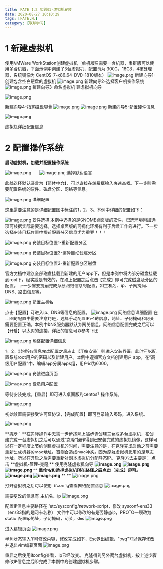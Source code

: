 ```yaml
---
title: FATE 1.2 实践01-虚拟机安装
date: 2020-08-27 10:10:29
tags: [FATE,FL]
category: [联邦学习]
---
```


# 1  新建虚拟机

使用VMWare WorkStation创建虚拟机（单机版只需要一台机器，集群版可以使用多台机器，下面示例中创建了3台虚拟机，配置均为 300G，16GB，4核处理器，系统镜像为 CentOS-7-x86_64-DVD-1810版本）
![image.png](https://cdn.nlark.com/yuque/0/2020/png/343708/1578211619356-f76a066f-77d1-4e59-bac3-c373a9822dca.png#align=left&display=inline&height=458&margin=%5Bobject%20Object%5D&name=image.png&originHeight=458&originWidth=556&size=20609&status=done&style=none&width=556)
新建向导1-创建包含空白硬盘的虚拟机
![image.png](https://cdn.nlark.com/yuque/0/2020/png/343708/1578211631941-df372176-acae-452f-aba5-e354012fe5f3.png#align=left&display=inline&height=450&margin=%5Bobject%20Object%5D&name=image.png&originHeight=450&originWidth=526&size=17140&status=done&style=none&width=526)
新建向导2-选择客户机操作系统
![image.png](https://cdn.nlark.com/yuque/0/2020/png/343708/1578211648272-b1667e39-59da-47c9-a326-d6dee2a57c01.png#align=left&display=inline&height=447&margin=%5Bobject%20Object%5D&name=image.png&originHeight=447&originWidth=528&size=15189&status=done&style=none&width=528)
新建向导3-命名虚拟机
建虑拟机向导

![image.png](https://cdn.nlark.com/yuque/0/2020/png/343708/1578211986949-3b397809-17f7-4da8-adbb-5a9bf005419d.png)                                       

新建向导4-指定磁盘容量
![image.png](https://cdn.nlark.com/yuque/0/2020/png/343708/1578212074493-4a7b30de-9d8b-4179-83cf-65770884ea44.png#align=left&display=inline&height=723&margin=%5Bobject%20Object%5D&name=image.png&originHeight=723&originWidth=732&size=39782&status=done&style=none&width=732)
![image.png](https://cdn.nlark.com/yuque/0/2020/png/343708/1578212497000-3b362b69-9acc-457f-8827-ebf3551f3858.png#align=left&display=inline&height=744&margin=%5Bobject%20Object%5D&name=image.png&originHeight=744&originWidth=731&size=38497&status=done&style=none&width=731)
新建向导5-配置硬件信息

![image.png](https://cdn.nlark.com/yuque/0/2020/png/343708/1578212160231-787ca313-3b1c-408e-a053-e2ef15489642.png)                                       

虚拟机详细配置信息

# 2 配置操作系统

**启动虚拟机，加载并配置操作系统**

![image.png](https://cdn.nlark.com/yuque/0/2020/png/343708/1578212891912-86368f3c-b915-4e88-8429-94eadfdb17f8.png#align=left&display=inline&height=236&margin=%5Bobject%20Object%5D&name=image.png&originHeight=604&originWidth=800&size=136817&status=done&style=none&width=312)       ![image.png](https://cdn.nlark.com/yuque/0/2020/png/343708/1578213042405-3d3882a5-eba1-4c84-b1e4-ccbab97de9d7.png#align=left&display=inline&height=236&margin=%5Bobject%20Object%5D&name=image.png&originHeight=601&originWidth=800&size=120864&status=done&style=none&width=314)
选择默认语言

此处选择默认语言为【简体中文】，可以直接在编辑框输入快速查找。下一步则需要配置系统的软件、磁盘分区、网络等信息。

![image.png](https://cdn.nlark.com/yuque/0/2020/png/343708/1578213182245-ffd02e18-c25e-4678-9f01-2e739060c606.png#align=left&display=inline&height=534&margin=%5Bobject%20Object%5D&name=image.png&originHeight=603&originWidth=803&size=184061&status=done&style=none&width=711)
详细配置

这里需要注意的是详细配置图中标注的1，2，3。本例中详细的配置如下：

![image.png](https://cdn.nlark.com/yuque/0/2020/png/343708/1578213258382-d9854dc5-5778-4f2c-967e-8480f72425bb.png#align=left&display=inline&height=603&margin=%5Bobject%20Object%5D&name=image.png&originHeight=603&originWidth=811&size=191457&status=done&style=none&width=811)
软件选择
本例中选择的是GNOME桌面版的软件，已选环境附加选项可根据实际需要选择，选择桌面版的可视化环境有利于后续工作的进行。下一步选择安装目标位置中提前配置分区信息尤为重要！！！

![image.png](https://cdn.nlark.com/yuque/0/2020/png/343708/1578213312407-738ef352-50ea-40f5-8c5e-e7b8979be917.png#align=left&display=inline&height=602&margin=%5Bobject%20Object%5D&name=image.png&originHeight=602&originWidth=801&size=140140&status=done&style=none&width=801)
安装目标位置1-重新配置分区

![image.png](https://cdn.nlark.com/yuque/0/2020/png/343708/1578213342097-9320d6a9-2d4f-4b79-ae7f-65ee9738202c.png#align=left&display=inline&height=603&margin=%5Bobject%20Object%5D&name=image.png&originHeight=603&originWidth=807&size=118650&status=done&style=none&width=807)
安装目标位置2-选择自动创建分区

![image.png](https://cdn.nlark.com/yuque/0/2020/png/343708/1578213415357-a2e519d4-f0ef-4c11-87fd-c2c56b5fa507.png#align=left&display=inline&height=603&margin=%5Bobject%20Object%5D&name=image.png&originHeight=603&originWidth=805&size=121078&status=done&style=none&width=805)
安装目标位置3-重新配置分区磁盘

官方文档中建议全部磁盘挂载到新建的用户app下，但是本例中将大部分磁盘挂载到root下，经实践是有效的，在如上配置之后点击【完成】即可完成磁盘及分区的配置。
下一步需要提前完成系统网络信息的配置，如主机名、ip、子网掩码、DNS、路由信息等。

![image.png](https://cdn.nlark.com/yuque/0/2020/png/343708/1578213943847-be3ce5b6-ed0f-4881-b5b9-70a653ffe581.png#align=left&display=inline&height=565&margin=%5Bobject%20Object%5D&name=image.png&originHeight=565&originWidth=798&size=122013&status=done&style=none&width=798)
配置主机名

点击【配置】可进入ip、DNS等信息的配置。
![image.png](https://cdn.nlark.com/yuque/0/2020/png/343708/1578214029364-e40dc499-9843-4930-8cc8-bbe7a45cb666.png#align=left&display=inline&height=571&margin=%5Bobject%20Object%5D&name=image.png&originHeight=571&originWidth=614&size=52075&status=done&style=none&width=614)
网络信息详细配置
在上图的配置中需要注意的是，选择手动配置IPv4的信息，地址、子网掩码和网关需要配置正确，本例中DNS服务器默认为网关信息。网络信息配置完成之后可以【开启】以太网的连接，详细的信息可以参考下图

![image.png](https://cdn.nlark.com/yuque/0/2020/png/343708/1578214278690-9d37e778-1145-42b9-916d-e61d53b056c5.png#align=left&display=inline&height=566&margin=%5Bobject%20Object%5D&name=image.png&originHeight=566&originWidth=802&size=125628&status=done&style=none&width=802)
网络配置详细信息

1，2，3的所有信息完成配置之后点击【开始安装】则进入安装界面，此时可以配置系统root用户的密码以及新建用户。本例中遵循官方文档创建用户 app，在“高级用户配置”中，编辑app分属apps组，用户id为6000。

![image.png](https://cdn.nlark.com/yuque/0/2020/png/343708/1578214428608-d9cd0512-bddb-4fc7-b022-67dfd3849d0f.png#align=left&display=inline&height=565&margin=%5Bobject%20Object%5D&name=image.png&originHeight=565&originWidth=800&size=296367&status=done&style=none&width=800)
安装进度页面

![image.png](https://cdn.nlark.com/yuque/0/2020/png/343708/1578214478054-80630f51-9a98-42ed-a785-42b58a0d1312.png#align=left&display=inline&height=373&margin=%5Bobject%20Object%5D&name=image.png&originHeight=373&originWidth=712&size=67868&status=done&style=none&width=712)
高级用户配置

等待安装完成，【重启】即可进入桌面版的centos7 操作系统。

![image.png](https://cdn.nlark.com/yuque/0/2020/png/343708/1578215717450-609c6d2b-2ceb-449c-86fd-0ef8daecbce6.png#align=left&display=inline&height=563&margin=%5Bobject%20Object%5D&name=image.png&originHeight=563&originWidth=799&size=123034&status=done&style=none&width=799)

初始设置需要接受许可证协议，【完成配置】即可登录输入密码，进入系统。

![image.png](https://cdn.nlark.com/yuque/0/2020/png/343708/1578215847178-545b18e3-a15b-4a0d-9475-ee1bbb3631f2.png#align=left&display=inline&height=744&margin=%5Bobject%20Object%5D&name=image.png&originHeight=744&originWidth=1314&size=189183&status=done&style=none&width=1314)

**提示：**在实际操作中无需一步步按照上述步骤创建三台或多台虚拟机，在创建完成一台虚拟机之后可以通过“克隆”操作得到已安装完成的虚拟机镜像，这样可以在一定程度上节约创建虚拟机的时间，需要注意的是，在克隆完成启动之前需要重新生成机器的mac地址，否则会造成mac冲突。因为原始虚拟机使用的是静态地址，所以在开启之后需要重新对副本虚拟机分配静态IP。
克隆方法主要是： 点击 **虚拟机-管理-克隆 ** 使用克隆虚拟机向导
**![image.png](https://cdn.nlark.com/yuque/0/2020/png/343708/1578289326701-c9d9cbf8-c722-417d-9fc2-2778a37041c1.png#align=left&display=inline&height=424&margin=%5Bobject%20Object%5D&name=image.png&originHeight=424&originWidth=510&size=23897&status=done&style=none&width=510)**
**![image.png](https://cdn.nlark.com/yuque/0/2020/png/343708/1578289363276-dbcda949-dd42-465c-a981-1dfe75e101c6.png#align=left&display=inline&height=419&margin=%5Bobject%20Object%5D&name=image.png&originHeight=419&originWidth=510&size=16310&status=done&style=none&width=510)**
**![image.png](https://cdn.nlark.com/yuque/0/2020/png/343708/1578289390103-91ec1bac-0ad9-412a-94a2-6b5343a850f5.png#align=left&display=inline&height=419&margin=%5Bobject%20Object%5D&name=image.png&originHeight=419&originWidth=509&size=18878&status=done&style=none&width=509)**
**
**重命名和选择虚拟机所在路径之后点击【完成】即可。**
**![image.png](https://cdn.nlark.com/yuque/0/2020/png/343708/1578289456259-1bf9f72d-24df-4056-8b78-91206ac8723f.png#align=left&display=inline&height=424&margin=%5Bobject%20Object%5D&name=image.png&originHeight=424&originWidth=508&size=11684&status=done&style=none&width=508)**
**![image.png](https://cdn.nlark.com/yuque/0/2020/png/343708/1578289469898-3cf24c9f-9555-4a20-8bcd-d0e4de56eefd.png#align=left&display=inline&height=426&margin=%5Bobject%20Object%5D&name=image.png&originHeight=426&originWidth=511&size=11090&status=done&style=none&width=511)**
**
**
![image.png](https://cdn.nlark.com/yuque/0/2020/png/343708/1578287585987-8c999e3a-1337-4548-8d74-3c08fe796f02.png#align=left&display=inline&height=740&margin=%5Bobject%20Object%5D&name=image.png&originHeight=740&originWidth=730&size=56821&status=done&style=none&width=730)

打开虚拟机之后可以使用  ifconfig查看网络配置信息
![image.png](https://cdn.nlark.com/yuque/0/2020/png/343708/1578288131550-c9753bd9-6886-4dd4-9ce6-bc87971b482b.png#align=left&display=inline&height=481&margin=%5Bobject%20Object%5D&name=image.png&originHeight=481&originWidth=705&size=76073&status=done&style=none&width=705)

需要更改的信息有 主机名、ip
![image.png](https://cdn.nlark.com/yuque/0/2020/png/343708/1578288307841-e6299fea-87c6-41fe-822f-6649e02f4d8e.png#align=left&display=inline&height=208&margin=%5Bobject%20Object%5D&name=image.png&originHeight=208&originWidth=501&size=23906&status=done&style=none&width=501)

配置IP信息主要路径在 /etc/sysconfig/network-script，修改 sysconf-ens33 （ens33指的是网卡名称）
文件中可以修改的有是否静态ip，PROTO一项改为 static  配置ip地址，子网掩码，网关，dns
![image.png](https://cdn.nlark.com/yuque/0/2020/png/343708/1578288596711-36122905-dd83-4146-9119-abbe8de4ae92.png#align=left&display=inline&height=258&margin=%5Bobject%20Object%5D&name=image.png&originHeight=258&originWidth=714&size=66117&status=done&style=none&width=714)

进入编辑页面
![image.png](https://cdn.nlark.com/yuque/0/2020/png/343708/1578288653339-0a91cfbd-67ba-482a-a533-dac9fe4a1c67.png#align=left&display=inline&height=481&margin=%5Bobject%20Object%5D&name=image.png&originHeight=481&originWidth=709&size=55690&status=done&style=none&width=709)

半角状态输入'i'可修改内容，修改完成如下，Esc退出编辑，":wq"可以保存修改并退出vim编辑页面
![image.png](https://cdn.nlark.com/yuque/0/2020/png/343708/1578288819423-b94e630c-3bc7-4c08-9f67-cde7aba7af8e.png#align=left&display=inline&height=479&margin=%5Bobject%20Object%5D&name=image.png&originHeight=479&originWidth=706&size=50525&status=done&style=none&width=706)

重启之后使用ifconfig查看，ip已经改变。
克隆得到另外两台虚拟机，按上述步骤修改IP信息之后即完成了本例中的创建虚拟机步骤。